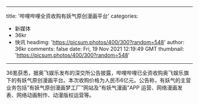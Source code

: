 
---
title: '哔哩哔哩全资收购有妖气原创漫画平台'
categories: 
 - 新媒体
 - 36kr
 - 快讯
headimg: 'https://picsum.photos/400/300?random=548'
author: 36kr
comments: false
date: Fri, 19 Nov 2021 12:19:49 GMT
thumbnail: 'https://picsum.photos/400/300?random=548'
---

<div>   
36氪获悉，据奥飞娱乐发布的深交所公告披露，哔哩哔哩已全资收购奥飞娱乐旗下的有妖气原创漫画平台。本次收购价格为人民币6亿元。公告称，有妖气的主营业务包括“有妖气原创漫画梦工厂”网站及“有妖气漫画”APP 运营、网络漫画发表、网络动画制作、动漫版权运营等。  
</div>
            